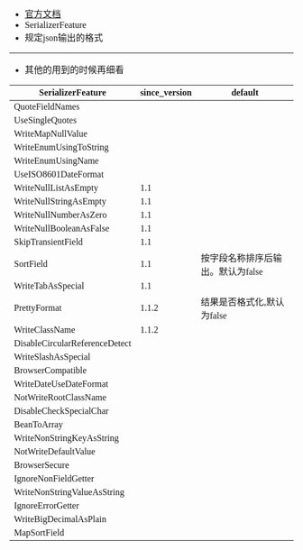 <font face="Simsun" size=3>

- [官方文档](https://github.com/alibaba/fastjson/wiki/1_2_60_incompatible)
- SerializerFeature
- 规定json输出的格式

---

- 其他的用到的时候再细看

SerializerFeature              | since_version | default
-------------------------------|---------------|--------
QuoteFieldNames                |               |
UseSingleQuotes                |
WriteMapNullValue              |
WriteEnumUsingToString         |
WriteEnumUsingName             |
UseISO8601DateFormat           |
WriteNullListAsEmpty           | 1.1
WriteNullStringAsEmpty         | 1.1
WriteNullNumberAsZero          | 1.1
WriteNullBooleanAsFalse        | 1.1
SkipTransientField             | 1.1
SortField                      | 1.1 | 按字段名称排序后输出。默认为false
WriteTabAsSpecial              | 1.1
PrettyFormat                   | 1.1.2 | 结果是否格式化,默认为false
WriteClassName                 | 1.1.2
DisableCircularReferenceDetect |
WriteSlashAsSpecial            |
BrowserCompatible              |
WriteDateUseDateFormat         |
NotWriteRootClassName          |
DisableCheckSpecialChar        |
BeanToArray                    |
WriteNonStringKeyAsString      |
NotWriteDefaultValue           |
BrowserSecure                  |
IgnoreNonFieldGetter           |
WriteNonStringValueAsString    |
IgnoreErrorGetter              |
WriteBigDecimalAsPlain         |
MapSortField                   |



</font>